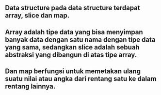 ## Data structure pada data structure terdapat array, slice dan map.
## Array adalah tipe data yang bisa menyimpan banyak data dengan satu nama dengan tipe data yang sama, sedangkan slice adalah sebuah abstraksi yang dibangun di atas tipe array. 
## Dan map berfungsi untuk memetakan ulang suatu nilai atau angka dari rentang satu ke dalam rentang lainnya. 